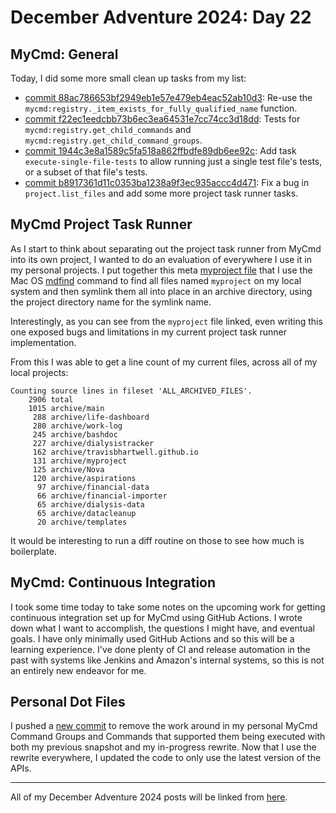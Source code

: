# December Adventure 2024: Day 22

## MyCmd: General

Today, I did some more small clean up tasks from my list:

* [commit 88ac786653bf2949eb1e57e479eb4eac52ab10d3](https://github.com/travisbhartwell/mycmd/commit/88ac786653bf2949eb1e57e479eb4eac52ab10d3): Re-use the `mycmd:registry._item_exists_for_fully_qualified_name` function.
* [commit f22ec1eedcbb73b6ec3ea64531e7cc74cc3d18dd](https://github.com/travisbhartwell/mycmd/commit/f22ec1eedcbb73b6ec3ea64531e7cc74cc3d18dd): Tests for `mycmd:registry.get_child_commands` and `mycmd:registry.get_child_command_groups`.
* [commit 1944c3e8a1589c5fa518a862ffbdfe89db6ee92c](https://github.com/travisbhartwell/mycmd/commit/1944c3e8a1589c5fa518a862ffbdfe89db6ee92c): Add task `execute-single-file-tests` to allow running just a single test file's tests, or a subset of that file's tests.
* [commit b8917361d11c0353ba1238a9f3ec935accc4d471](https://github.com/travisbhartwell/mycmd/commit/b8917361d11c0353ba1238a9f3ec935accc4d471): Fix a bug in `project.list_files` and add some more project task runner tasks.

## MyCmd Project Task Runner

As I start to think about separating out the project task runner from MyCmd into its own project, I wanted to do an evaluation of everywhere I use it in my personal projects. I put together this meta [myproject file](https://gist.github.com/travisbhartwell/6d0a0bd237eb710af680d3be88807f40) that I use the Mac OS [mdfind](https://ss64.com/mac/mdfind.html) command to find all files named `myproject` on my local system and then symlink them all into place in an archive directory, using the project directory name for the symlink name.

Interestingly, as you can see from the `myproject` file linked, even writing this one exposed bugs and limitations in my current project task runner implementation.

From this I was able to get a line count of my current files, across all of my local projects:

```
Counting source lines in fileset 'ALL_ARCHIVED_FILES'.
    2906 total
    1015 archive/main
     288 archive/life-dashboard
     280 archive/work-log
     245 archive/bashdoc
     227 archive/dialysistracker
     162 archive/travisbhartwell.github.io
     131 archive/myproject
     125 archive/Nova
     120 archive/aspirations
      97 archive/financial-data
      66 archive/financial-importer
      65 archive/dialysis-data
      65 archive/datacleanup
      20 archive/templates
```

It would be interesting to run a diff routine on those to see how much is boilerplate.

## MyCmd: Continuous Integration

I took some time today to take some notes on the upcoming work for getting continuous integration set up for MyCmd using GitHub Actions. I wrote down what I want to accomplish, the questions I might have, and eventual goals. I have only minimally used GitHub Actions and so this will be a learning experience. I've done plenty of CI and release automation in the past with systems like Jenkins and Amazon's internal systems, so this is not an entirely new endeavor for me.

## Personal Dot Files

I pushed a [new commit](https://github.com/travisbhartwell/dotfiles/commit/13153930ce6714fd965f6b562213562e9465f6a4) to remove the work around in my personal MyCmd Command Groups and Commands that supported them being executed with both my previous snapshot and my in-progress rewrite. Now that I use the rewrite everywhere, I updated the code to only use the latest version of the APIs.

---

All of my December Adventure 2024 posts will be linked from [here](../../december-adventure-2024).
